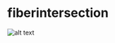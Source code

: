 # fiberintersection
![alt text](https://raw.githubusercontent.com/username/projectname/branch/path/to/img.png)
